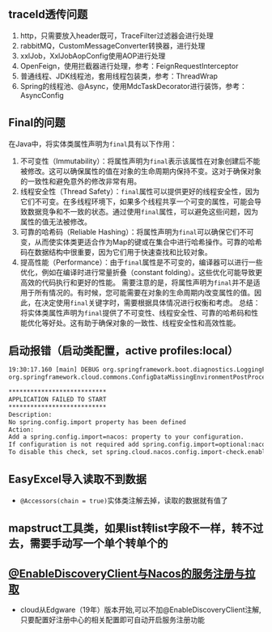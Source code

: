 ## traceId透传问题

1. http，只需要放入header既可，TraceFilter过滤器会进行处理
2. rabbitMQ，CustomMessageConverter转换器，进行处理
3. xxlJob，XxlJobAopConfig使用AOP进行处理
4. OpenFeign，使用拦截器进行处理，参考：FeignRequestInterceptor
5. 普通线程、JDK线程池，套用线程包装类，参考：ThreadWrap
6. Spring的线程池、@Async，使用MdcTaskDecorator进行装饰，参考：AsyncConfig

## Final的问题
在Java中，将实体类属性声明为`final`具有以下作用：
1. 不可变性（Immutability）：将属性声明为`final`表示该属性在对象创建后不能被修改。这可以确保属性的值在对象的生命周期内保持不变。这对于确保对象的一致性和避免意外的修改非常有用。
2. 线程安全性（Thread Safety）：`final`属性可以提供更好的线程安全性，因为它们不可变。在多线程环境下，如果多个线程共享一个可变的属性，可能会导致数据竞争和不一致的状态。通过使用`final`属性，可以避免这些问题，因为属性的值无法被修改。
3. 可靠的哈希码（Reliable Hashing）：将属性声明为`final`可以确保它们不可变，从而使实体类更适合作为Map的键或在集合中进行哈希操作。可靠的哈希码在数据结构中很重要，因为它们用于快速查找和比较对象。
4. 提高性能（Performance）：由于`final`属性是不可变的，编译器可以进行一些优化，例如在编译时进行常量折叠（constant folding）。这些优化可能导致更高效的代码执行和更好的性能。
需要注意的是，将属性声明为`final`并不是适用于所有情况的。有时候，您可能需要在对象的生命周期内改变属性的值。因此，在决定使用`final`关键字时，需要根据具体情况进行权衡和考虑。
总结：将实体类属性声明为`final`提供了不可变性、线程安全性、可靠的哈希码和性能优化等好处。这有助于确保对象的一致性、线程安全性和高效性能。

## 启动报错（启动类配置，active profiles:local）
~~~xml
19:30:17.160 [main] DEBUG org.springframework.boot.diagnostics.LoggingFailureAnalysisReporter - Application failed to start due to an exception
org.springframework.cloud.commons.ConfigDataMissingEnvironmentPostProcessor$ImportException: No spring.config.import set

***************************
APPLICATION FAILED TO START
***************************
Description:
No spring.config.import property has been defined
Action:
Add a spring.config.import=nacos: property to your configuration.
If configuration is not required add spring.config.import=optional:nacos: instead.
To disable this check, set spring.cloud.nacos.config.import-check.enabled=false.
~~~

## EasyExcel导入读取不到数据
* `@Accessors(chain = true)`实体类注解去掉，读取的数据就有值了

## mapstruct工具类，如果list转list字段不一样，转不过去，需要手动写一个单个转单个的

## [@EnableDiscoveryClient与Nacos的服务注册与拉取](https://www.cnblogs.com/llysc/p/14982849.html)
- cloud从Edgware（19年）版本开始,可以不加@EnableDiscoveryClient注解,只要配置好注册中心的相关配置即可自动开启服务注册功能